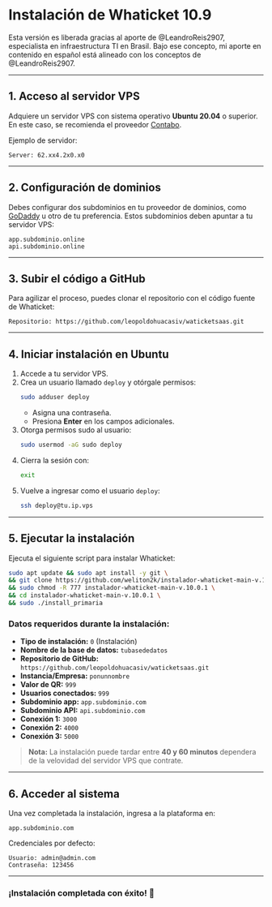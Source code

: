 # Instalación de Whaticket 10.9

Esta versión es liberada gracias al aporte de @LeandroReis2907, especialista en infraestructura TI en Brasil. Bajo ese concepto, mi aporte en contenido en español está alineado con los conceptos de @LeandroReis2907.

---

## 1. Acceso al servidor VPS

Adquiere un servidor VPS con sistema operativo **Ubuntu 20.04** o superior. En este caso, se recomienda el proveedor [Contabo](https://contabo.com).

Ejemplo de servidor:
```
Server: 62.xx4.2x0.x0
```

---

## 2. Configuración de dominios

Debes configurar dos subdominios en tu proveedor de dominios, como [GoDaddy](https://www.godaddy.com/) u otro de tu preferencia. Estos subdominios deben apuntar a tu servidor VPS:
```
app.subdominio.online
api.subdominio.online
```

---

## 3. Subir el código a GitHub

Para agilizar el proceso, puedes clonar el repositorio con el código fuente de Whaticket:
```
Repositorio: https://github.com/leopoldohuacasiv/waticketsaas.git
```

---

## 4. Iniciar instalación en Ubuntu

1. Accede a tu servidor VPS.
2. Crea un usuario llamado `deploy` y otórgale permisos:
    ```bash
    sudo adduser deploy
    ```
    - Asigna una contraseña.
    - Presiona **Enter** en los campos adicionales.
3. Otorga permisos sudo al usuario:
    ```bash
    sudo usermod -aG sudo deploy
    ```
4. Cierra la sesión con:
    ```bash
    exit
    ```
5. Vuelve a ingresar como el usuario `deploy`:
    ```bash
    ssh deploy@tu.ip.vps
    ```

---

## 5. Ejecutar la instalación

Ejecuta el siguiente script para instalar Whaticket:
```bash
sudo apt update && sudo apt install -y git \
&& git clone https://github.com/weliton2k/instalador-whaticket-main-v.10.0.1.git \
&& sudo chmod -R 777 instalador-whaticket-main-v.10.0.1 \
&& cd instalador-whaticket-main-v.10.0.1 \
&& sudo ./install_primaria
```

### Datos requeridos durante la instalación:

- **Tipo de instalación:** `0` (Instalación)
- **Nombre de la base de datos:** `tubasededatos`
- **Repositorio de GitHub:** `https://github.com/leopoldohuacasiv/waticketsaas.git`
- **Instancia/Empresa:** `ponunnombre`
- **Valor de QR:** `999`
- **Usuarios conectados:** `999`
- **Subdominio app:** `app.subdominio.com`
- **Subdominio API:** `api.subdominio.com`
- **Conexión 1:** `3000`
- **Conexión 2:** `4000`
- **Conexión 3:** `5000`

> **Nota:** La instalación puede tardar entre **40 y 60 minutos** dependera de la velovidad del servidor VPS que contrate.

---

## 6. Acceder al sistema

Una vez completada la instalación, ingresa a la plataforma en:
```
app.subdominio.com
```

Credenciales por defecto:
```
Usuario: admin@admin.com
Contraseña: 123456
```

---

### ¡Instalación completada con éxito! 🎉
